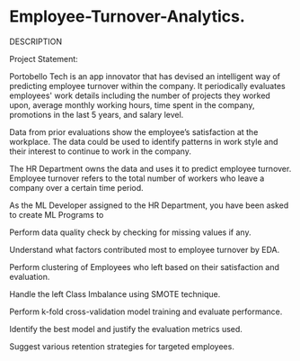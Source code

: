 # Employee-Turnover-Analytics.

DESCRIPTION

Project Statement: 

Portobello Tech is an app innovator that has devised an intelligent way of predicting employee turnover within the company. It periodically evaluates employees' work details including the number of projects they worked upon, average monthly working hours, time spent in the company, promotions in the last 5 years, and salary level. 

Data from prior evaluations show the employee’s satisfaction at the workplace. The data could be used to identify patterns in work style and their interest to continue to work in the company.  

The HR Department owns the data and uses it to predict employee turnover. Employee turnover refers to the total number of workers who leave a company over a certain time period. 

As the ML Developer assigned to the HR Department, you have been asked to create ML Programs to 

Perform data quality check by checking for missing values if any. 

Understand what factors contributed most to employee turnover by EDA. 

Perform clustering of Employees who left based on their satisfaction and evaluation. 

Handle the left Class Imbalance using SMOTE technique. 

Perform k-fold cross-validation model training and evaluate performance.  

Identify the best model and justify the evaluation metrics used.  

Suggest various retention strategies for targeted employees. 
